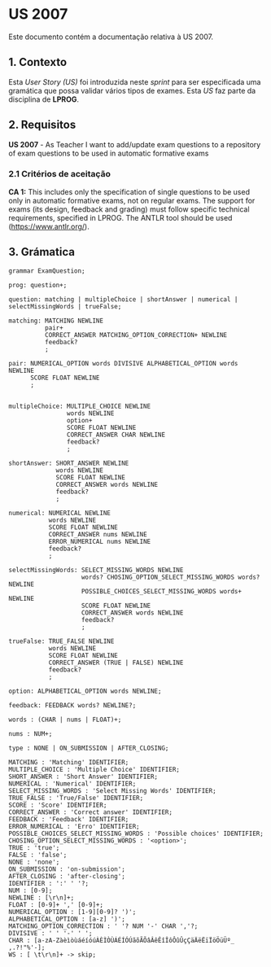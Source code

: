 # US 2007

Este documento contém a documentação relativa à US 2007.

## 1. Contexto

Esta *User Story (US)* foi introduzida neste *sprint* para ser especificada uma gramática que possa validar vários tipos
de exames.
Esta *US* faz parte da disciplina de **LPROG**.

## 2. Requisitos

**US 2007** - As Teacher I want to add/update exam questions to a repository of exam questions to be used in automatic
formative exams

### 2.1 Critérios de aceitação

**CA 1:** This includes only the specification of single questions to be used only in automatic formative exams, not on
regular exams.
The support for exams (its design, feedback and grading) must follow specific technical requirements, specified in LPROG.
The ANTLR tool should be used (https://www.antlr.org/).

## 3. Grámatica

```
grammar ExamQuestion;

prog: question+;

question: matching | multipleChoice | shortAnswer | numerical | selectMissingWords | trueFalse;

matching: MATCHING NEWLINE
          pair+
          CORRECT_ANSWER MATCHING_OPTION_CORRECTION+ NEWLINE
          feedback?
          ;

pair: NUMERICAL_OPTION words DIVISIVE ALPHABETICAL_OPTION words NEWLINE
      SCORE FLOAT NEWLINE
      ;


multipleChoice: MULTIPLE_CHOICE NEWLINE
                words NEWLINE
                option+
                SCORE FLOAT NEWLINE
                CORRECT_ANSWER CHAR NEWLINE
                feedback?
                ;

shortAnswer: SHORT_ANSWER NEWLINE
             words NEWLINE
             SCORE FLOAT NEWLINE
             CORRECT_ANSWER words NEWLINE
             feedback?
             ;

numerical: NUMERICAL NEWLINE
           words NEWLINE
           SCORE FLOAT NEWLINE
           CORRECT_ANSWER nums NEWLINE
           ERROR_NUMERICAL nums NEWLINE
           feedback?
           ;

selectMissingWords: SELECT_MISSING_WORDS NEWLINE
                    words? CHOSING_OPTION_SELECT_MISSING_WORDS words? NEWLINE
                    POSSIBLE_CHOICES_SELECT_MISSING_WORDS words+ NEWLINE
                    SCORE FLOAT NEWLINE
                    CORRECT_ANSWER words NEWLINE
                    feedback?
                    ;

trueFalse: TRUE_FALSE NEWLINE
           words NEWLINE
           SCORE FLOAT NEWLINE
           CORRECT_ANSWER (TRUE | FALSE) NEWLINE
           feedback?
           ;

option: ALPHABETICAL_OPTION words NEWLINE;

feedback: FEEDBACK words? NEWLINE?;

words : (CHAR | nums | FLOAT)+;

nums : NUM+;

type : NONE | ON_SUBMISSION | AFTER_CLOSING;

MATCHING : 'Matching' IDENTIFIER;
MULTIPLE_CHOICE : 'Multiple Choice' IDENTIFIER;
SHORT_ANSWER : 'Short Answer' IDENTIFIER;
NUMERICAL : 'Numerical' IDENTIFIER;
SELECT_MISSING_WORDS : 'Select Missing Words' IDENTIFIER;
TRUE_FALSE : 'True/False' IDENTIFIER;
SCORE : 'Score' IDENTIFIER;
CORRECT_ANSWER : 'Correct answer' IDENTIFIER;
FEEDBACK : 'Feedback' IDENTIFIER;
ERROR_NUMERICAL : 'Erro' IDENTIFIER;
POSSIBLE_CHOICES_SELECT_MISSING_WORDS : 'Possible choices' IDENTIFIER;
CHOSING_OPTION_SELECT_MISSING_WORDS : '<option>';
TRUE : 'true';
FALSE : 'false';
NONE : 'none';
ON_SUBMISSION : 'on-submission';
AFTER_CLOSING : 'after-closing';
IDENTIFIER : ':' ' '?;
NUM : [0-9];
NEWLINE : [\r\n]+;
FLOAT : [0-9]+ ',' [0-9]+;
NUMERICAL_OPTION : [1-9][0-9]? ')';
ALPHABETICAL_OPTION : [a-z] ')';
MATCHING_OPTION_CORRECTION : ' '? NUM '-' CHAR ','?;
DIVISIVE : ' ' '-' ' ';
CHAR : [a-zA-ZàèìòùáéíóúÀÈÌÒÙÁÉÍÓÚãõÃÕâÂêÊîÎôÔûÛçÇäÄëËïÏöÖüÜº_ ,.?!"%'-];
WS : [ \t\r\n]+ -> skip;
```
